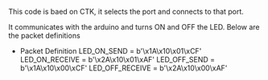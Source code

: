 This code is baed on CTK, it selects the port and connects to that port.

It communicates with the arduino and turns ON and OFF the LED. Below are the packet definitions

- Packet Definition
LED_ON_SEND = b'\x1A\x10\x01\xCF'
LED_ON_RECEIVE = b'\x2A\x10\x01\xAF'
LED_OFF_SEND = b'\x1A\x10\x00\xCF'
LED_OFF_RECEIVE = b'\x2A\x10\x00\xAF'